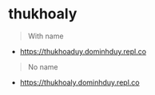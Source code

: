 # thukhoaly

> With name 
- https://thukhoaduy.dominhduy.repl.co

> No name
- https://thukhoaly.dominhduy.repl.co
